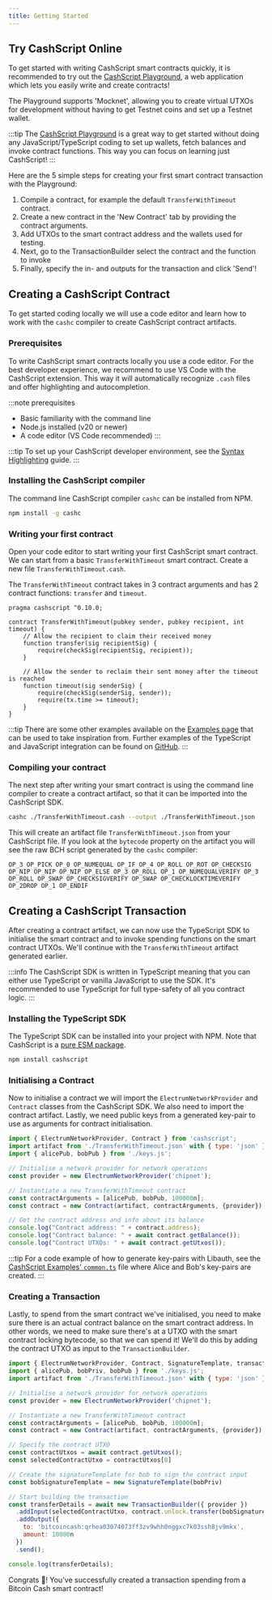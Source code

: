 ```yaml
---
title: Getting Started
---
```


## Try CashScript Online

To get started with writing CashScript smart contracts quickly, it is recommended to try out the [CashScript Playground](https://playground.cashscript.org/), a web application which lets you easily write and create contracts!

The Playground supports 'Mocknet', allowing you to create virtual UTXOs for development without having to get Testnet coins and set up a Testnet wallet.

:::tip
The [CashScript Playground](https://playground.cashscript.org/) is a great way to get started without doing any JavaScript/TypeScript coding to set up wallets, fetch balances and invoke contract functions. This way you can focus on learning just CashScript!
:::

Here are the 5 simple steps for creating your first smart contract transaction with the Playground:
1. Compile a contract, for example the default `TransferWithTimeout` contract.
2. Create a new contract in the 'New Contract' tab by providing the contract arguments.
3. Add UTXOs to the smart contract address and the wallets used for testing.
4. Next, go to the TransactionBuilder select the contract and the function to invoke
5. Finally, specify the in- and outputs for the transaction and click 'Send'!

## Creating a CashScript Contract

To get started coding locally we will use a code editor and learn how to work with the `cashc` compiler to create CashScript contract artifacts.

### Prerequisites

To write CashScript smart contracts locally you use a code editor. For the best developer experience, we recommend to use VS Code with the CashScript extension. This way it will automatically recognize `.cash` files and offer highlighting and autocompletion.

:::note prerequisites
- Basic familiarity with the command line
- Node.js installed (v20 or newer)
- A code editor (VS Code recommended)
:::

:::tip
To set up your CashScript developer environment, see the [Syntax Highlighting](/docs/guides/syntax-highlighting) guide.
:::

### Installing the CashScript compiler
The command line CashScript compiler `cashc` can be installed from NPM.

```bash
npm install -g cashc
```

### Writing your first contract

Open your code editor to start writing your first CashScript smart contract.
We can start from a basic `TransferWithTimeout` smart contract. Create a new file `TransferWithTimeout.cash`.

The `TransferWithTimeout` contract takes in 3 contract arguments and has 2 contract functions: `transfer` and `timeout`.

```solidity
pragma cashscript ^0.10.0;

contract TransferWithTimeout(pubkey sender, pubkey recipient, int timeout) {
    // Allow the recipient to claim their received money
    function transfer(sig recipientSig) {
        require(checkSig(recipientSig, recipient));
    }

    // Allow the sender to reclaim their sent money after the timeout is reached
    function timeout(sig senderSig) {
        require(checkSig(senderSig, sender));
        require(tx.time >= timeout);
    }
}
```

:::tip
There are some other examples available on the [Examples page](/docs/language/examples) that can be used to take inspiration from. Further examples of the TypeScript and JavaScript integration can be found on [GitHub](https://github.com/CashScript/cashscript/tree/master/examples).
:::

### Compiling your contract

The next step after writing your smart contract is using the command line compiler to create a contract artifact, so that it can be imported into the CashScript SDK.

```bash
cashc ./TransferWithTimeout.cash --output ./TransferWithTimeout.json
```

This will create an artifact file `TransferWithTimeout.json` from your CashScript file. If you look at the `bytecode` property on the artifact you will see the raw BCH script generated by the `cashc` compiler:

```
OP_3 OP_PICK OP_0 OP_NUMEQUAL OP_IF OP_4 OP_ROLL OP_ROT OP_CHECKSIG OP_NIP OP_NIP OP_NIP OP_ELSE OP_3 OP_ROLL OP_1 OP_NUMEQUALVERIFY OP_3 OP_ROLL OP_SWAP OP_CHECKSIGVERIFY OP_SWAP OP_CHECKLOCKTIMEVERIFY OP_2DROP OP_1 OP_ENDIF
```

## Creating a CashScript Transaction

After creating a contract artifact, we can now use the TypeScript SDK to initialise the smart contract and to invoke spending functions on the smart contract UTXOs. We'll continue with the `TransferWithTimeout` artifact generated earlier.

:::info
The CashScript SDK is written in TypeScript meaning that you can either use TypeScript or vanilla JavaScript to use the SDK.
It's recommended to use TypeScript for full type-safety of all you contract logic.
:::

### Installing the TypeScript SDK
The TypeScript SDK can be installed into your project with NPM. Note that CashScript is a [pure ESM package](https://gist.github.com/sindresorhus/a39789f98801d908bbc7ff3ecc99d99c).

```bash
npm install cashscript
```

### Initialising a Contract

Now to initialise a contract we will import the `ElectrumNetworkProvider` and `Contract` classes from the CashScript SDK. We also need to import the contract artifact. Lastly, we need public keys from a generated key-pair to use as arguments for contract initialisation.

```javascript
import { ElectrumNetworkProvider, Contract } from 'cashscript';
import artifact from './TransferWithTimeout.json' with { type: 'json' };
import { alicePub, bobPub } from './keys.js';

// Initialise a network provider for network operations
const provider = new ElectrumNetworkProvider('chipnet');

// Instantiate a new TransferWithTimeout contract
const contractArguments = [alicePub, bobPub, 100000n];
const contract = new Contract(artifact, contractArguments, {provider});

// Get the contract address and info about its balance
console.log("Contract address: " + contract.address);
console.log("Contract balance: " + await contract.getBalance());
console.log("Contract UTXOs: " + await contract.getUtxos());
```

:::tip
For a code example of how to generate key-pairs with Libauth, see the [CashScript Examples' `common.ts`](https://github.com/CashScript/cashscript/blob/master/examples/common.ts) file where Alice and Bob's key-pairs are created.
:::

### Creating a Transaction

Lastly, to spend from the smart contract we've initialised, you need to make sure there is an actual contract balance on the smart contract address. In other words, we need to make sure there's at a UTXO with the smart contract locking bytecode, so that we can spend it! We'll do this by adding the contract UTXO as input to the `TransactionBuilder`.

```javascript
import { ElectrumNetworkProvider, Contract, SignatureTemplate, transactionBuilder } from 'cashscript';
import { alicePub, bobPriv, bobPub } from './keys.js';
import artifact from './TransferWithTimeout.json' with { type: 'json' };

// Initialise a network provider for network operations
const provider = new ElectrumNetworkProvider('chipnet');

// Instantiate a new TransferWithTimeout contract
const contractArguments = [alicePub, bobPub, 100000n];
const contract = new Contract(artifact, contractArguments, {provider});

// Specify the contract UTXO
const contractUtxos = await contract.getUtxos();
const selectedContractUtxo = contractUtxos[0]

// Create the signatureTemplate for bob to sign the contract input
const bobSignatureTemplate = new SignatureTemplate(bobPriv)

// Start building the transaction
const transferDetails = await new TransactionBuilder({ provider })
  .addInput(selectedContractUtxo, contract.unlock.transfer(bobSignatureTemplate))
  .addOutput({
    to: 'bitcoincash:qrhea03074073ff3zv9whh0nggxc7k03ssh8jv9mkx',
    amount: 10000n
  })
  .send();

console.log(transferDetails);
```

Congrats 🎉! You've successfully created a transaction spending from a Bitcoin Cash smart contract!
